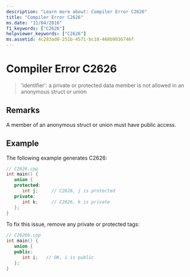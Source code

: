 ```yaml
---
description: "Learn more about: Compiler Error C2626"
title: "Compiler Error C2626"
ms.date: "11/04/2016"
f1_keywords: ["C2626"]
helpviewer_keywords: ["C2626"]
ms.assetid: 4c283ad0-251b-4571-bc18-468b9836746f
---
```

# Compiler Error C2626

> 'identifier': a private or protected data member is not allowed in an anonymous struct or union

## Remarks

A member of an anonymous struct or union must have public access.

## Example

The following example generates C2626:

```cpp
// C2626.cpp
int main() {
   union {
   protected:
      int j;     // C2626, j is protected
   private:
      int k;     // C2626, k is private
   };
}
```

To fix this issue, remove any private or protected tags:

```cpp
// C2626b.cpp
int main() {
   union {
   public:
      int i;   // OK, i is public
   };
}
```

